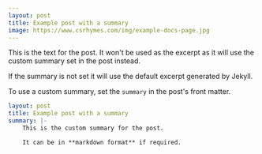 ```yaml
---
layout: post
title: Example post with a summary
image: https://www.csrhymes.com/img/example-docs-page.jpg
---
```


This is the text for the post. It won't be used as the excerpt as it will use the custom summary set in the post instead.

If the summary is not set it will use the default excerpt generated by Jekyll.

To use a custom summary, set the `summary` in the post's front matter.

```yaml
layout: post
title: Example post with a summary
summary: |-
    This is the custom summary for the post.

    It can be in **markdown format** if required.
```
